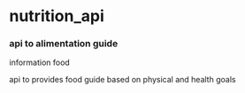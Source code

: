 # nutrition_api


### api to alimentation guide



information food




api to provides food guide based on physical and health goals
